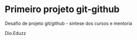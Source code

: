 # Primeiro projeto git-github
Desafio de projeto git/github - sintese dos cursos e mentoria

Dio.Eduzz
